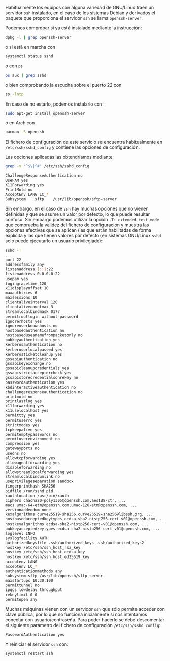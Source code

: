 Habitualmente los equipos con alguna variedad de GNU/Linux traen un servidor `ssh` instalado, en el caso de los sistemas Debian y derivados el paquete que proporciona el servidor `ssh` se llama `openssh-server`.

Podemos comprobar si ya está instalado mediante la instrucción:

```bash
dpkg -l | grep openssh-server
```
o si está en marcha con
```bash
systemctl status sshd
```
o con `ps`
```bash
ps aux | grep sshd
```
o bien comprobando la escucha sobre el puerto 22 con
```bash
ss -lntp
```
En caso de no estarlo, podemos instalarlo con:
```bash
sudo apt-get install openssh-server
```
ó en Arch con 
```bash
pacman -S openssh
```

El fichero de configuración de este servicio se encuentra habitualmente en `/etc/ssh/sshd_config` y contiene las opciones de configuración.

Las opciones aplicadas las obtendríamos mediante:
```bash
grep -v '^$\|^#' /etc/ssh/sshd_config

ChallengeResponseAuthentication no
UsePAM yes
X11Forwarding yes
PrintMotd no
AcceptEnv LANG LC_*
Subsystem    sftp    /usr/lib/openssh/sftp-server
```

Sin embargo, en el caso de `ssh` hay muchas opciones que no vienen definidas y que se asume un valor por defecto, lo que puede resultar confuso. Sin embargo podemos utilizar la opción `-T: extended test mode` que comprueba la validez del fichero de configuración y muestra las opciones efectivas que se aplican (las que están habilitadas de forma explícita y las que tienen valores por defecto (en sistemas GNU/Linux `sshd` solo puede ejecutarlo un usuario privilegiado):

```bash
sshd -T
...
port 22
addressfamily any
listenaddress [::]:22
listenaddress 0.0.0.0:22
usepam yes
logingracetime 120
x11displayoffset 10
maxauthtries 6
maxsessions 10
clientaliveinterval 120
clientalivecountmax 3
streamlocalbindmask 0177
permitrootlogin without-password
ignorerhosts yes
ignoreuserknownhosts no
hostbasedauthentication no
hostbasedusesnamefrompacketonly no
pubkeyauthentication yes
kerberosauthentication no
kerberosorlocalpasswd yes
kerberosticketcleanup yes
gssapiauthentication no
gssapikeyexchange no
gssapicleanupcredentials yes
gssapistrictacceptorcheck yes
gssapistorecredentialsonrekey no
passwordauthentication yes
kbdinteractiveauthentication no
challengeresponseauthentication no
printmotd no
printlastlog yes
x11forwarding yes
x11uselocalhost yes
permittty yes
permituserrc yes
strictmodes yes
tcpkeepalive yes
permitemptypasswords no
permituserenvironment no
compression yes
gatewayports no
usedns no
allowtcpforwarding yes
allowagentforwarding yes
disableforwarding no
allowstreamlocalforwarding yes
streamlocalbindunlink no
useprivilegeseparation sandbox
fingerprinthash SHA256
pidfile /run/sshd.pid
xauthlocation /usr/bin/xauth
ciphers chacha20-poly1305@openssh.com,aes128-ctr, ...
macs umac-64-etm@openssh.com,umac-128-etm@openssh.com, ...
versionaddendum none
kexalgorithms curve25519-sha256,curve25519-sha256@libssh.org, ...
hostbasedacceptedkeytypes ecdsa-sha2-nistp256-cert-v01@openssh.com, ...
hostkeyalgorithms ecdsa-sha2-nistp256-cert-v01@openssh.com, ...
pubkeyacceptedkeytypes ecdsa-sha2-nistp256-cert-v01@openssh.com, ...
loglevel INFO
syslogfacility AUTH
authorizedkeysfile .ssh/authorized_keys .ssh/authorized_keys2
hostkey /etc/ssh/ssh_host_rsa_key
hostkey /etc/ssh/ssh_host_ecdsa_key
hostkey /etc/ssh/ssh_host_ed25519_key
acceptenv LANG
acceptenv LC_*
authenticationmethods any
subsystem sftp /usr/lib/openssh/sftp-server
maxstartups 10:30:100
permittunnel no
ipqos lowdelay throughput
rekeylimit 0 0
permitopen any
```

Muchas máquinas vienen con un servidor `ssh` que sólo permite acceder con clave pública, por lo que no funciona inicialmente si nos intentamos conectar con usuario/contraseña. Para poder hacerlo se debe descomentar el siguiente parámetro del fichero de configuración `/etc/ssh/sshd_config`:
```bash
PasswordAuthentication yes
```
Y reiniciar el servidor `ssh` con:
```bash
systemctl restart ssh
```